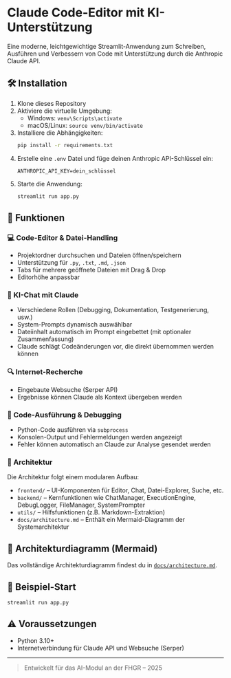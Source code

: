 # Claude Code-Editor mit KI-Unterstützung

Eine moderne, leichtgewichtige Streamlit-Anwendung zum Schreiben, Ausführen und Verbessern von Code mit Unterstützung durch die Anthropic Claude API.

## 🛠️ Installation

1. Klone dieses Repository
2. Aktiviere die virtuelle Umgebung:
   - Windows: `venv\Scripts\activate`
   - macOS/Linux: `source venv/bin/activate`
3. Installiere die Abhängigkeiten:
   ```bash
   pip install -r requirements.txt
   ```
4. Erstelle eine `.env` Datei und füge deinen Anthropic API-Schlüssel ein:
   ```env
   ANTHROPIC_API_KEY=dein_schlüssel
   ```
5. Starte die Anwendung:
   ```bash
   streamlit run app.py
   ```

## 🚀 Funktionen

### 💻 Code-Editor & Datei-Handling
- Projektordner durchsuchen und Dateien öffnen/speichern
- Unterstützung für `.py`, `.txt`, `.md`, `.json`
- Tabs für mehrere geöffnete Dateien mit Drag & Drop
- Editorhöhe anpassbar

### 💬 KI-Chat mit Claude
- Verschiedene Rollen (Debugging, Dokumentation, Testgenerierung, usw.)
- System-Prompts dynamisch auswählbar
- Dateiinhalt automatisch im Prompt eingebettet (mit optionaler Zusammenfassung)
- Claude schlägt Codeänderungen vor, die direkt übernommen werden können

### 🔍 Internet-Recherche
- Eingebaute Websuche (Serper API)
- Ergebnisse können Claude als Kontext übergeben werden

### 🧪 Code-Ausführung & Debugging
- Python-Code ausführen via `subprocess`
- Konsolen-Output und Fehlermeldungen werden angezeigt
- Fehler können automatisch an Claude zur Analyse gesendet werden

### 🧱 Architektur
Die Architektur folgt einem modularen Aufbau:

- `frontend/` – UI-Komponenten für Editor, Chat, Datei-Explorer, Suche, etc.
- `backend/` – Kernfunktionen wie ChatManager, ExecutionEngine, DebugLogger, FileManager, SystemPrompter
- `utils/` – Hilfsfunktionen (z.B. Markdown-Extraktion)
- `docs/architecture.md` – Enthält ein Mermaid-Diagramm der Systemarchitektur

## 📂 Architekturdiagramm (Mermaid)
Das vollständige Architekturdiagramm findest du in [`docs/architecture.md`](docs/architecture.md).

## 🧪 Beispiel-Start
```bash
streamlit run app.py
```

## ⚠️ Voraussetzungen
- Python 3.10+
- Internetverbindung für Claude API und Websuche (Serper)

---

> Entwickelt für das AI-Modul an der FHGR – 2025

